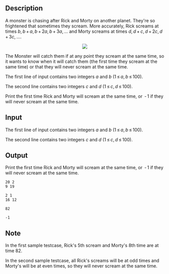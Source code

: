 ## Description

<div><p>A monster is chasing after Rick and Morty on another planet. They're so frightened that sometimes they scream. More accurately, Rick screams at times <span class="tex-span"><i>b</i>, <i>b</i> + <i>a</i>, <i>b</i> + 2<i>a</i>, <i>b</i> + 3<i>a</i>, ...</span> and Morty screams at times <span class="tex-span"><i>d</i>, <i>d</i> + <i>c</i>, <i>d</i> + 2<i>c</i>, <i>d</i> + 3<i>c</i>, ...</span>. </p><center> <img class="tex-graphics" src="file://qSSX6MuO.png" style="max-width: 100.0%;max-height: 100.0%;"> </center><p>The Monster will catch them if at any point they scream at the same time, so it wants to know when it will catch them (the first time they scream at the same time) or that they will never scream at the same time.</p></div><div class="input-specification"><p>The first line of input contains two integers <span class="tex-span"><i>a</i></span> and <span class="tex-span"><i>b</i></span> (<span class="tex-span">1 ≤ <i>a</i>, <i>b</i> ≤ 100</span>). </p><p>The second line contains two integers <span class="tex-span"><i>c</i></span> and <span class="tex-span"><i>d</i></span> (<span class="tex-span">1 ≤ <i>c</i>, <i>d</i> ≤ 100</span>).</p></div><div class="output-specification"><p>Print the first time Rick and Morty will scream at the same time, or <span class="tex-span"> - 1</span> if they will never scream at the same time.</p></div>

## Input

<p>The first line of input contains two integers <span class="tex-span"><i>a</i></span> and <span class="tex-span"><i>b</i></span> (<span class="tex-span">1 ≤ <i>a</i>, <i>b</i> ≤ 100</span>). </p><p>The second line contains two integers <span class="tex-span"><i>c</i></span> and <span class="tex-span"><i>d</i></span> (<span class="tex-span">1 ≤ <i>c</i>, <i>d</i> ≤ 100</span>).</p>

## Output

<p>Print the first time Rick and Morty will scream at the same time, or <span class="tex-span"> - 1</span> if they will never scream at the same time.</p>





```input1
20 2
9 19

```




```input2
2 1
16 12

```




```output1
82

```




```output2
-1

```



## Note

<p>In the first sample testcase, Rick's <span class="tex-span">5</span>th scream and Morty's <span class="tex-span">8</span>th time are at time <span class="tex-span">82</span>. </p><p>In the second sample testcase, all Rick's screams will be at odd times and Morty's will be at even times, so they will never scream at the same time.</p>
